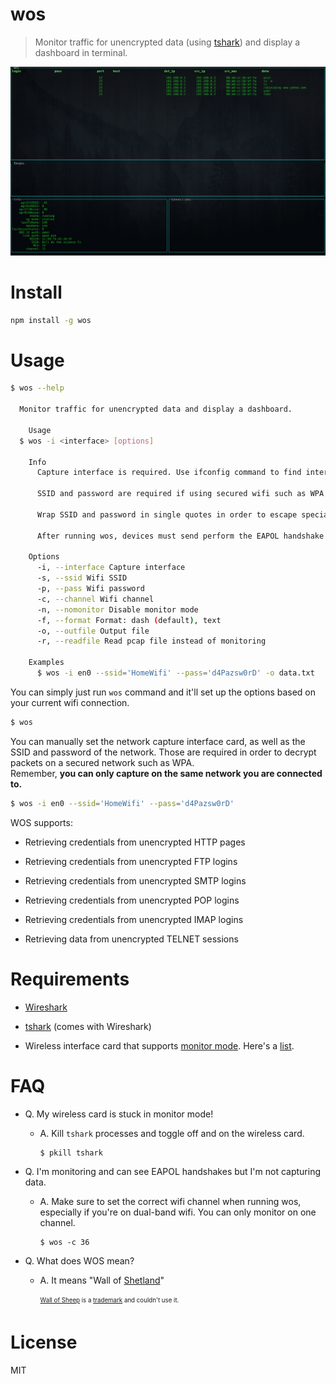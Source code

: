 # wos

> Monitor traffic for unencrypted data (using [tshark](https://www.wireshark.org/docs/man-pages/tshark.html)) and display a dashboard in terminal.

<img src="./screenshot.gif" width="750" />

# Install

```bash
npm install -g wos
```

# Usage

```bash
$ wos --help

  Monitor traffic for unencrypted data and display a dashboard.

    Usage
  $ wos -i <interface> [options]

    Info
      Capture interface is required. Use ifconfig command to find interfaces.

      SSID and password are required if using secured wifi such as WPA or WEP in order to decrypt packets.

      Wrap SSID and password in single quotes in order to escape special characters.

      After running wos, devices must send perform the EAPOL handshake in order for wos to decrypt their traffic. The handshake is initiated when the device connects or reconnects to the network.

    Options
      -i, --interface Capture interface
      -s, --ssid Wifi SSID
      -p, --pass Wifi password
      -c, --channel Wifi channel
      -n, --nomonitor Disable monitor mode
      -f, --format Format: dash (default), text
      -o, --outfile Output file
      -r, --readfile Read pcap file instead of monitoring

    Examples
      $ wos -i en0 --ssid='HomeWifi' --pass='d4Pazsw0rD' -o data.txt
```

You can simply just run `wos` command and it'll set up the options based on your current wifi connection.

```bash
$ wos
```

You can manually set the network capture interface card, as well as the SSID and password of the network. Those are required in order to decrypt packets on a secured network such as WPA. <br/>Remember, **you can only capture on the same network you are connected to.**

```bash
$ wos -i en0 --ssid='HomeWifi' --pass='d4Pazsw0rD'
```

WOS supports:

- Retrieving credentials from unencrypted HTTP pages

- Retrieving credentials from unencrypted FTP logins

- Retrieving credentials from unencrypted SMTP logins

- Retrieving credentials from unencrypted POP logins

- Retrieving credentials from unencrypted IMAP logins

- Retrieving data from unencrypted TELNET sessions

# Requirements

- [Wireshark](https://www.wireshark.org/download.html)

- [tshark](https://www.wireshark.org/docs/man-pages/tshark.html) (comes with Wireshark)

- Wireless interface card that supports [monitor mode](https://en.wikipedia.org/wiki/Monitor_mode). Here's a [list](https://www.2600index.info/Links/26/3/www.aircrack-ng.org/doku.php%3Fid=compatibility_drivers.html).

# FAQ

- Q. My wireless card is stuck in monitor mode!

  - A. Kill `tshark` processes and toggle off and on the wireless card.

    ```bash
    $ pkill tshark
    ```
- Q. I'm monitoring and can see EAPOL handshakes but I'm not capturing data.

  - A. Make sure to set the correct wifi channel when running wos, especially if you're on dual-band wifi. You can only monitor on one channel.

      ```
      $ wos -c 36
      ```

- Q. What does WOS mean?

  - A. It means "Wall of [Shetland](https://en.wikipedia.org/wiki/Shetland_sheep)"

    <sub><sup>[Wall of Sheep](https://www.wallofsheep.com/pages/wall-of-sheep) is a [trademark](http://tmsearch.uspto.gov/bin/showfield?f=doc&state=4810:8qpp6l.2.2) and couldn't use it.</sup></sub>

# License

MIT
